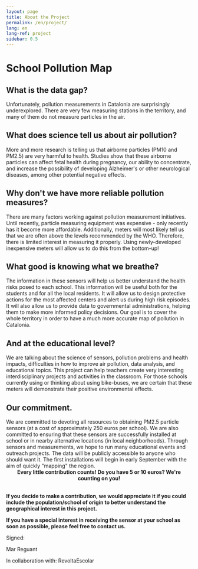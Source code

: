 ```yaml
---
layout: page
title: About the Project
permalink: /en/project/
lang: en 
lang-ref: project
sidebar: 0.5
---
```


<h1>School Pollution Map</h1>

<h2> What is the data gap? </h2> Unfortunately, pollution measurements in Catalonia are surprisingly underexplored. There are very few measuring stations in the territory, and many of them do not measure particles in the air.

<h2> What does science tell us about air pollution? </h2> More and more research is telling us that airborne particles (PM10 and PM2.5) are very harmful to health. Studies show that these airborne particles can affect fetal health during pregnancy, our ability to concentrate, and increase the possibility of developing Alzheimer's or other neurological diseases, among other potential negative effects.

<h2>Why don't we have more reliable pollution measures?</h2> There are many factors working against pollution measurement initiatives. Until recently, particle measuring equipment was expensive - only recently has it become more affordable. Additionally, meters will most likely tell us that we are often above the levels recommended by the WHO. Therefore, there is limited interest in measuring it properly. Using newly-developed inexpensive meters will allow us to do this from the bottom-up!

<h2>What good is knowing what we breathe?</h2> The information in these sensors will help us better understand the health risks posed to each school. This information will be useful both for the students and for all the local residents. It will allow us to design protective actions for the most affected centers and alert us during high risk episodes. It will also allow us to provide data to governmental administrations, helping them to make more informed policy decisions. Our goal is to cover the whole territory in order to have a much more accurate map of pollution in Catalonia.

<h2>And at the educational level?</h2> We are talking about the science of sensors, pollution problems and health impacts, difficulties in how to improve air pollution, data analysis, and educational topics. This project can help teachers create very interesting interdisciplinary projects and activities in the classroom. For those schools currently using or thinking about using bike-buses, we are certain that these meters will demonstrate their positive environmental effects.

<h2>Our commitment.</h2> We are committed to devoting all resources to obtaining PM2.5 particle sensors (at a cost of approximately 250 euros per school). We are also committed to ensuring that these sensors are successfully installed at school or in nearby alternative locations (in local neighborhoods). Through sensors and measurements, we hope to run many educational events and outreach projects. The data will be publicly accessible to anyone who should want it. The first installations will begin in early September with the aim of quickly "mapping" the region.

<br>
<center><b>Every little contribution counts! Do you have 5 or 10 euros? We're counting on you!</b></center>
<br>

<b>If you decide to make a contribution, we would appreciate it if you could include the population/school of origin to better understand the geographical interest in this project.</b>

<b>If you have a special interest in receiving the sensor at your school as soon as possible, please feel free to contact us. </b>

Signed: 

Mar Reguant

In collaboration with: RevoltaEscolar